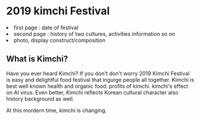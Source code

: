 <!DOCTYPE html>
<html>
<head>
	<title> 2019 CKF </title>
	<meta charset = "utf-8">
</head>
<body>
	<h1>2019 kimchi Festival</h1>
	<o1> 
		<li> first page : date of festival </li>
		<li> second page : history of two cultures, activities information so on</li>
		<li> photo, display construct/composition </li>
	</o1>
	<h2> What is Kimchi? </h2>
	<p> 
		Have you ever heard Kimchi? If you don't don't worry 2019 Kimchi Festival is easy and delightful food festival that ingurge people all together. 
		Kimchi is best well known health and organic food. 
		<o1>profits of kimchi.</o1>
		<o1>kimchi's effect on Al virus.</o1> 
		Even better, Kimchi reflects Korean cultural character also history background as well.
	</p>
	<p style = "margin - top : 25px;">
		At this mordern time, kimchi is changing. 
	</P>
</body>
</html>
